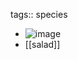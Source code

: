 tags:: species

- ![image](https://peach-geographical-bat-397.mypinata.cloud/ipfs/QmbWUwFVrpZERNwgXdQ9bayT66HjvRVRpF7bsgE89urJD2)
- [[salad]]